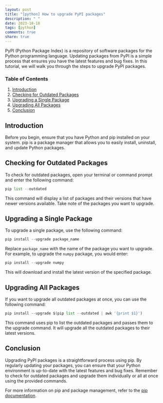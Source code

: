 ```yaml
---
layout: post
title: "[python] How to upgrade PyPI packages"
description: " "
date: 2023-10-18
tags: [python]
comments: true
share: true
---
```


PyPI (Python Package Index) is a repository of software packages for the Python programming language. Updating packages from PyPI is a simple process that ensures you have the latest features and bug fixes. In this tutorial, we will walk you through the steps to upgrade PyPI packages.

### Table of Contents
1. [Introduction](#introduction)
2. [Checking for Outdated Packages](#checking-for-outdated-packages)
3. [Upgrading a Single Package](#upgrading-a-single-package)
4. [Upgrading All Packages](#upgrading-all-packages)
5. [Conclusion](#conclusion)

## Introduction
Before you begin, ensure that you have Python and pip installed on your system. pip is a package manager that allows you to easily install, uninstall, and update Python packages.

## Checking for Outdated Packages
To check for outdated packages, open your terminal or command prompt and enter the following command:

```python
pip list --outdated
```

This command will display a list of packages and their versions that have newer versions available. Take note of the packages you want to upgrade.

## Upgrading a Single Package
To upgrade a single package, use the following command:

```python
pip install --upgrade package_name
```

Replace `package_name` with the name of the package you want to upgrade. For example, to upgrade the `numpy` package, you would enter:

```python
pip install --upgrade numpy
```

This will download and install the latest version of the specified package.

## Upgrading All Packages
If you want to upgrade all outdated packages at once, you can use the following command:

```python
pip install --upgrade $(pip list --outdated | awk '{print $1}')
```

This command uses pip to list the outdated packages and passes them to the upgrade command. It will upgrade all the outdated packages to their latest versions.

## Conclusion
Upgrading PyPI packages is a straightforward process using pip. By regularly updating your packages, you can ensure that your Python environment is up-to-date with the latest features and bug fixes. Remember to check for outdated packages and upgrade them individually or all at once using the provided commands.

For more information on pip and package management, refer to the [pip documentation](https://pip.pypa.io/en/stable/).